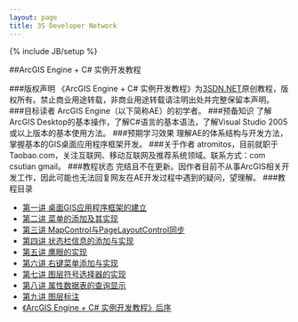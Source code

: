 ```yaml
---
layout: page
title: 3S Developer Network
---
```

{% include JB/setup %}

##ArcGIS Engine + C# 实例开发教程

###版权声明
《ArcGIS Engine + C# 实例开发教程》为[3SDN.NET](http://www.3sdn.net)原创教程，版权所有。禁止商业用途转载，非商业用途转载请注明出处并完整保留本声明。
###目标读者
ArcGIS Engine（以下简称AE）的初学者。
###预备知识
了解ArcGIS Desktop的基本操作，了解C#语言的基本语法，了解Visual Studio 2005或以上版本的基本使用方法。
###预期学习效果
理解AE的体系结构与开发方法，掌握基本的GIS桌面应用程序框架开发。
###关于作者
atromitos，目前就职于Taobao.com，关注互联网、移动互联网及推荐系统领域。联系方式：com csutian gmail。
###教程状态
完结且不在更新。因作者目前不从事ArcGIS相关开发工作，因此可能也无法回复网友在AE开发过程中遇到的疑问，望理解。
###教程目录
* [第一讲 桌面GIS应用程序框架的建立](/arcgis/1-build-gis-application-framework)
* [第二讲 菜单的添加及其实现](/arcgis/2-add-menu) 
* [第三讲 MapControl与PageLayoutControl同步](/arcgis/3-sync-mapcontrol-pagelayoutcontrol)
* [第四讲 状态栏信息的添加与实现](/arcgis/4-add-statusbar-msg)
* [第五讲 鹰眼的实现](/arcgis/5-add-eagle-eye)
* [第六讲 右键菜单添加与实现](/arcgis/6-add-context-menu)
* [第七讲 图层符号选择器的实现](/arcgis/7-add-layer-symbol-selector)
* [第八讲 属性数据表的查询显示](/arcgis/8-query-and-display-property-data-table)
* [第九讲 图层标注](/arcgis/9-add-layer-label)
* [《ArcGIS Engine + C# 实例开发教程》后序](/arcgis/10-about-arcgis-engine-develop-toturial)

